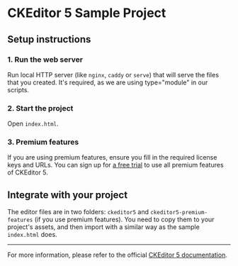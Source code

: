 # CKEditor 5 Sample Project

## Setup instructions

### 1. Run the web server

Run local HTTP server (like `nginx`, `caddy` or `serve`) that will serve the files that you created. It's required, as we are using type="module" in our scripts.

### 2. Start the project

Open `index.html`.

### 3. Premium features

If you are using premium features, ensure you fill in the required license keys and URLs. You can sign up for [a free trial](https://orders.ckeditor.com/trial/premium-features) to use all premium features of CKEditor 5.

## Integrate with your project

The editor files are in two folders: `ckeditor5` and `ckeditor5-premium-features` (if you use premium features). You need to copy them to your project's assets, and then import with a similar way as the sample `index.html` does.

---

For more information, please refer to the official [CKEditor 5 documentation](https://ckeditor.com/docs/ckeditor5/latest/getting-started/index.html).
